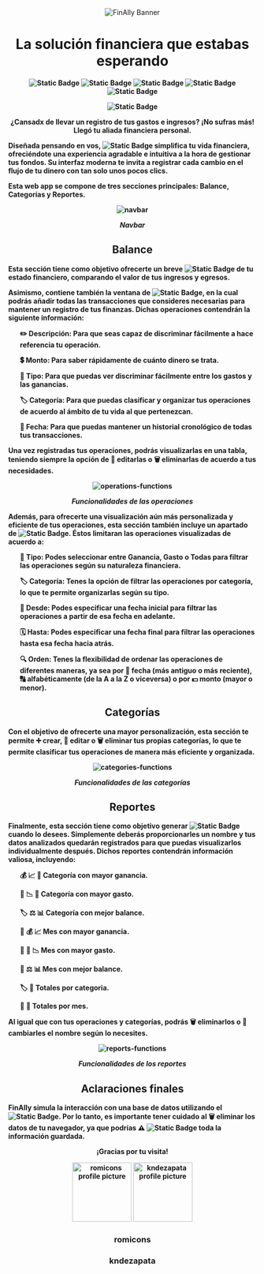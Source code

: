 <div align="center">

<img src="https://i.imgur.com/cyJbO0v.png" alt="FinAlly Banner"> 
  
</div>

<h1 align="center"><b>La solución financiera que estabas esperando</h1>

<div align="center">
  
![Static Badge](https://img.shields.io/badge/HTML5-1a1f1e)
![Static Badge](https://img.shields.io/badge/Tailwind%20Css-c8d6bf)
![Static Badge](https://img.shields.io/badge/JavaScript-6cbdb5)
![Static Badge](https://img.shields.io/badge/Responsive%20Design-e3dfba)
![Static Badge](https://img.shields.io/badge/Accesibility-%231a1f1e)


![Static Badge](https://img.shields.io/badge/STATUS-FINISHED-green)

</div>

<p align="center">¿Cansadx de llevar un registro de tus gastos e ingresos? ¡No sufras más! Llegó tu aliada financiera personal.</p>
<p> Diseñada pensando en vos, <img alt="Static Badge" src="https://img.shields.io/badge/FinAlly-%2393ccc6"> simplifica tu vida financiera, ofreciéndote una experiencia agradable e intuitiva a la hora de gestionar tus fondos. Su interfaz moderna te invita a registrar cada cambio en el flujo de tu dinero con tan solo unos pocos clics.</p>

<p>Esta web app se compone de tres secciones principales: Balance, Categorías y Reportes.</p>

<div align="center">

![navbar](https://i.imgur.com/7UDX96r.gif)
<p align="center"><i>Navbar</i></p>
  
</div>

<h2 align="center">Balance</h2>

<p>Esta sección tiene como objetivo ofrecerte un breve <img alt="Static Badge" src="https://img.shields.io/badge/resumen-f6f7f6"> de tu estado financiero, comparando el valor de tus ingresos y egresos.</p>
<p>Asimismo, contiene también la ventana de <img alt="Static Badge" src="https://img.shields.io/badge/operaciones-e3dfba">, en la cual podrás añadir todas las transacciones que consideres necesarias para mantener un registro de tus finanzas. Dichas operaciones contendrán la siguiente información:</p>
<ul>
  
✏️ Descripción: Para que seas capaz de discriminar fácilmente a hace referencia tu operación.
  
💲 Monto: Para saber rápidamente de cuánto dinero se trata.

💼 Tipo: Para que puedas ver discriminar fácilmente entre los gastos y las ganancias.

🏷️ Categoría: Para que puedas clasificar y organizar tus operaciones de acuerdo al ámbito de tu vida al que pertenezcan.

📅 Fecha: Para que puedas mantener un historial cronológico de todas tus transacciones.

</ul>

<p>Una vez registradas tus operaciones, podrás visualizarlas en una tabla, teniendo siempre la opción de 📝 editarlas o 🗑️ eliminarlas de acuerdo a tus necesidades.</p>

<div align="center">
  
![operations-functions](https://i.imgur.com/7rR7PdY.gif)
<p align="center"><i>Funcionalidades de las operaciones</i></p>
  
</div>
<p>Además, para ofrecerte una visualización aún más personalizada y eficiente de tus operaciones, esta sección también incluye un apartado de <img alt="Static Badge" src="https://img.shields.io/badge/filtros-f6f7f6">. Éstos limitaran las operaciones visualizadas de acuerdo a:</p>

<ul>

💼 Tipo: Podes seleccionar entre Ganancia, Gasto o Todas para filtrar las operaciones según su naturaleza financiera.

🏷️ Categoría: Tenes la opción de filtrar las operaciones por categoría, lo que te permite organizarlas según su tipo.

📆 Desde: Podes especificar una fecha inicial para filtrar las operaciones a partir de esa fecha en adelante.

🗓️ Hasta: Podes especificar una fecha final para filtrar las operaciones hasta esa fecha hacia atrás.

🔍 Orden: Tenes la flexibilidad de ordenar las operaciones de diferentes maneras, ya sea por 📅 fecha (más antiguo o más reciente), 🔠 alfabéticamente (de la A a la Z o viceversa) o por 💵 monto (mayor o menor). 

</ul>

<h2 align="center">Categorías</h2>

<p>Con el objetivo de ofrecerte una mayor personalización, esta sección te permite ➕ crear, 📝 editar o 🗑️ eliminar tus propias categorías, lo que te permite clasificar tus operaciones de manera más eficiente y organizada.</p>

<div align="center">

![categories-functions](https://i.imgur.com/prJRJe1.gif)
  <p align="center"><i>Funcionalidades de las categorías</i></p>
</div>


<h2 align="center">Reportes</h2>

<p>Finalmente, esta sección tiene como objetivo generar <img alt="Static Badge" src="https://img.shields.io/badge/reportes-f6f7f6"> cuando lo desees. Simplemente deberás proporcionarles un nombre y tus datos analizados quedarán registrados para que puedas visualizarlos individualmente después. Dichos reportes contendrán información valiosa, incluyendo:</p>

<ul>

💰 📈 🔺 Categoría con mayor ganancia.

💸 📉 🔻 Categoría con mayor gasto.

🏷️ ⚖️ 📊 Categoría con mejor balance.

📅 💰 📈 Mes con mayor ganancia.

📅 💸 📉 Mes con mayor gasto.

📅 ⚖️ 📊 Mes con mejor balance.

🏷️ 🧮 Totales por categoria.

📅 🧮 Totales por mes.
  
</ul>

<p>Al igual que con tus operaciones y categorías, podrás 🗑️ eliminarlos o 📝 cambiarles el nombre según lo necesites.</p>

<div align="center">

![reports-functions](https://i.imgur.com/r38xY4D.gif)
<p align="center"><i>Funcionalidades de los reportes</i></p>
  
</div>

<h2 align=center>Aclaraciones finales</h2>

<p>FinAlly simula la interacción con una base de datos utilizando el <img alt="Static Badge" src="https://img.shields.io/badge/Local%20Storage-%236cbdb5">. Por lo tanto, es importante tener cuidado al 🗑️ eliminar los datos de tu navegador, ya que podrías ⚠️ <img alt="Static Badge" src="https://img.shields.io/badge/perder-%23DC2626"> toda la información guardada.
</p>

<p align="center"> ¡Gracias por tu visita! </p>

<div align="center">

<img src="https://i.imgur.com/9kfXeAJ.png" width=120px alt="romicons profile picture">
<img src="https://avatars.githubusercontent.com/u/141881584?v=4" width=120px alt="kndezapata profile picture">

</div>

<h3 align="center">romicons</h3>
<h3 align="center">kndezapata</h3>

